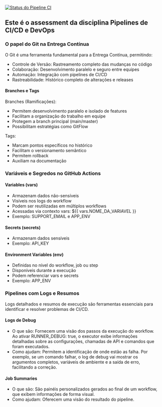 [![Status do Pipeline CI](https://img.shields.io/github/actions/workflow/status/luisMSAmorim/appmonitor-pipeline/ci.yml?branch=main)](https://github.com/luisMSAmorim/appmonitor-pipeline/actions/workflows/ci.yml)

## Este é o assessment da disciplina Pipelines de CI/CD e DevOps

### O papel do Git na Entrega Contínua

O Git é uma ferramenta fundamental para a Entrega Contínua, permitindo:

- Controle de Versão: Rastreamento completo das mudanças no código
- Colaboração: Desenvolvimento paralelo e seguro entre equipes
- Automação: Integração com pipelines de CI/CD
- Rastreabilidade: Histórico completo de alterações e releases

#### Branches e Tags

Branches (Ramificações):
- Permitem desenvolvimento paralelo e isolado de features
- Facilitam a organização do trabalho em equipe
- Protegem a branch principal (main/master)
- Possibilitam estratégias como GitFlow

Tags:
- Marcam pontos específicos no histórico
- Facilitam o versionamento semântico
- Permitem rollback
- Auxiliam na documentação

### Variáveis e Segredos no GitHub Actions

#### Variables (vars)
- Armazenam dados não-sensíveis
- Visíveis nos logs do workflow
- Podem ser reutilizadas em múltiplos workflows
- Acessadas via contexto vars: ${{ vars.NOME_DA_VARIAVEL }}
- Exemplo: SUPPORT_EMAIL e APP_ENV

#### Secrets (secrets)
- Armazenam dados sensíveis
- Exemplo: API_KEY

#### Environment Variables (env)
- Definidas no nível do workflow, job ou step
- Disponíveis durante a execução
- Podem referenciar vars e secrets
- Exemplo: APP_ENV

### Pipelines com Logs e Resumos

Logs detalhados e resumos de execução são ferramentas essenciais para identificar e resolver problemas de CI/CD.

#### Logs de Debug
- O que são: Fornecem uma visão dos passos da execução do workflow. Ao ativar RUNNER_DEBUG: true, o executor exibe informações detalhadas sobre as configurações, chamadas de API e comandos que foram executados.
- Como ajudam: Permitem a identificação de onde estão as falha. Por exemplo, se um comando falhar, o log de debug vai mostrar os argumentos completos, variáveis de ambiente e a saída de erro, facilitando a correção.

#### Job Summaries
- O que são: São painéis personalizados gerados ao final de um workflow, que exibem informações de forma visual.
- Como ajudam: Oferecem uma visão do resultado do pipeline.
